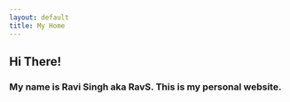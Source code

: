```yaml
---
layout: default
title: My Home
---
```


## Hi There!

### My name is Ravi Singh aka RavS. This is my personal website.
